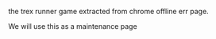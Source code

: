 the trex runner game extracted from chrome offline err page.


We will use this as a maintenance page
